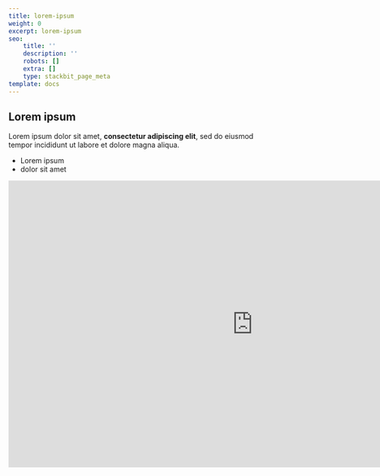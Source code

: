 ```yaml
---
title: lorem-ipsum
weight: 0
excerpt: lorem-ipsum
seo:
    title: ''
    description: ''
    robots: []
    extra: []
    type: stackbit_page_meta
template: docs
---
```


## Lorem ipsum

Lorem ipsum dolor sit amet, **consectetur adipiscing elit**, sed do eiusmod tempor incididunt ut labore et dolore magna aliqua.

-   Lorem ipsum
-   dolor sit amet



<iframe src="https://golden-lobe-519.notion.site/Data-Structures-c3fe3debbe494b929ed2f20070b631f8" width="962px" height="565px" frameborder="0">This is an embedded <a target="_blank" </iframe>